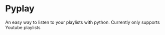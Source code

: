 # Pyplay
An easy way to listen to your playlists with python.
Currently only supports Youtube playlists
